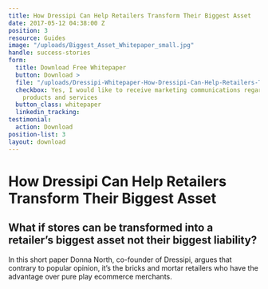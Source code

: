 ```yaml
---
title: How Dressipi Can Help Retailers Transform Their Biggest Asset
date: 2017-05-12 04:38:00 Z
position: 3
resource: Guides
image: "/uploads/Biggest_Asset_Whitepaper_small.jpg"
handle: success-stories
form:
  title: Download Free Whitepaper
  button: Download >
  file: "/uploads/Dressipi-Whitepaper-How-Dressipi-Can-Help-Retailers-Transform-Their-Biggest-Asset.pdf"
  checkbox: Yes, I would like to receive marketing communications regarding Dressipi
    products and services
  button_class: whitepaper
  linkedin_tracking: 
testimonial:
  action: Download
position-list: 3
layout: download
---
```


# How Dressipi Can Help Retailers Transform Their Biggest Asset

## What if stores can be transformed into a retailer’s biggest asset not their biggest liability?

In this short paper Donna North, co-founder of Dressipi, argues that contrary to popular opinion, it’s the bricks and mortar retailers who have the advantage over pure play ecommerce merchants.
